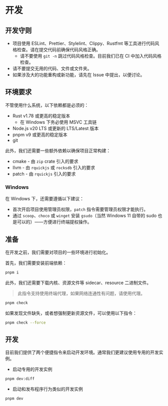 # 开发

## 开发守则

- 项目使用 ESLint、Prettier、Stylelint、Clippy、Rustfmt 等工具进行代码风格检查。请在提交代码前确保代码风格正确。
  - 请不要使用 `git -n` 跳过代码风格检查。目前我们已在 CI 中加入代码风格检查。
- 请不要提交无用的代码、文件或文件夹。
- 如果涉及大的功能重构或新功能，请先在 Issue 中提出，以便讨论。

## 环境要求

不管使用什么系统，以下依赖都是必须的：

- Rust v1.78 或更高的稳定版本
  - 在 Windows 下务必使用 MSVC 工具链
- Node.js v20 LTS 或更新的 LTS/Latest 版本
- pnpm v9 或更高的稳定版本
- git

此外，我们还需要一些额外依赖以确保项目正常构建：

- cmake - 由 `zip` crate 引入的要求
- llvm - 由 `rquickjs` 或 `rocksdb` 引入的要求
- patch - 由 `rquickjs` 引入的要求

### Windows

在 Windows 下，还需要遵循以下建议：

- 首次开启项目使用管理员权限，`patch` 指令需要管理员权限才能执行。
- 通过 `scoop`、`choco` 或 `winget` 安装 `gsudo`（当然 Windows 11 自带的 sudo 也是可以的）——方便进行终端提权操作。

## 准备

在开发之前，我们需要对项目的一些环境进行初始化。

首先，我们需要安装前端依赖：

```bash
pnpm i
```

此外，我们还需要下载内核、资源文件等 sidecar、resource 二进制文件。

> 此指令支持使用终端代理，如果网络连通性有问题，请使用代理。

```bash
pnpm check
```

如果发现文件缺失，或者想强制更新资源文件，可以使用以下指令：

```bash
pnpm check --force
```

## 开发

目前我们提供了两个便捷指令来启动开发环境。通常我们更建议使用专用的开发实例。

- 启动专用的开发实例

```bash
pnpm dev:diff
```

- 启动和发布程序行为类似的开发实例

```bash
pnpm dev
```
